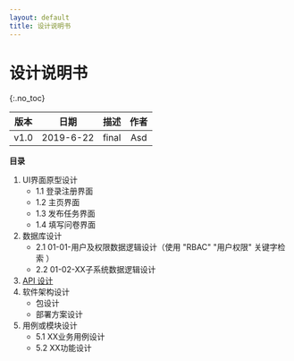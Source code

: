 ```yaml
---
layout: default
title: 设计说明书
---
```


# 设计说明书
{:.no_toc}

| 版本 |   日期    | 描述 |  作者   |
| :--: | :-------: | :--: | :-----: |
| v1.0 | 2019-6-22 | final | Asd |

**目录**

1. UI界面原型设计
    - 1.1 登录注册界面
    - 1.2 主页界面
    - 1.3 发布任务界面
    - 1.4 填写问卷界面
2. 数据库设计
    - 2.1 01-01-用户及权限数据逻辑设计（使用 "RBAC" "用户权限" 关键字检索 ）
    - 2.2 01-02-XX子系统数据逻辑设计
3. [API 设计](http://petstore.swagger.io/?url=https://raw.githubusercontent.com/swsad-team/Dashboard/master/other/api.yaml)
4. 软件架构设计
    - 包设计
    - 部署方案设计
5. 用例或模块设计
    - 5.1 XX业务用例设计
    - 5.2 XX功能设计
